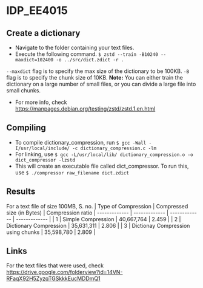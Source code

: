 # IDP_EE4015

## Create a dictionary
* Navigate to the folder containing your text files.
* Execute the following command.
``` $ zstd --train -B10240 --maxdict=102400 -o ../src/dict.zdict -r . ```

`--maxdict` flag is to specify the max size of the dictionary to be 100KB.
`-B` flag is to specify the chunk size of 10KB.
**Note:** You can either train the dictionary on a large number of small files, or you can divide a large file into small chunks.
* For more info, check https://manpages.debian.org/testing/zstd/zstd.1.en.html

## Compiling
* To compile dictionary_compression, run
    ```$ gcc -Wall -I/usr/local/include/ -c dictionary_compression.c -lm```
* For linking, use
    ```$ gcc -L/usr/local/lib/ dictionary_compression.o -o dict_compressor -lzstd```
* This will create an executable file called dict_compressor. To run this, use
    ```$ ./compressor raw_filename dict.zdict```

## Results

For a text file of size 100MB,
S. no. | Type of Compression  | Compressed size (in Bytes) | Compression ratio
| ------------- | ------------- | ------------- | ------------- |
| 1 | Simple Compression | 40,667,764 | 2.459 |
| 2 | Dictionary Compression | 35,631,311 | 2.806 |
| 3 | Dictionay Compression using chunks | 35,598,780 | 2.809 |

## Links
For the text files that were used, check https://drive.google.com/folderview?id=14VN-RFaqX92H5ZyzqTGSkkkEucMDDmQ1
